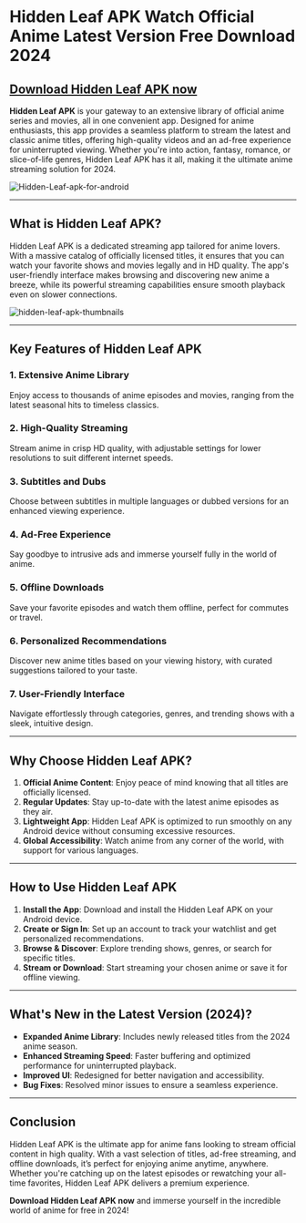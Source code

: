 # Hidden Leaf APK Watch Official Anime Latest Version Free Download 2024  

## [Download Hidden Leaf APK now](https://tinyurl.com/bdfkejzz)

**Hidden Leaf APK** is your gateway to an extensive library of official anime series and movies, all in one convenient app. Designed for anime enthusiasts, this app provides a seamless platform to stream the latest and classic anime titles, offering high-quality videos and an ad-free experience for uninterrupted viewing. Whether you're into action, fantasy, romance, or slice-of-life genres, Hidden Leaf APK has it all, making it the ultimate anime streaming solution for 2024.

![Hidden-Leaf-apk-for-android](https://github.com/user-attachments/assets/9cbefaaa-2006-4ae5-83aa-2fc114aa0d93)

---

## **What is Hidden Leaf APK?**  

Hidden Leaf APK is a dedicated streaming app tailored for anime lovers. With a massive catalog of officially licensed titles, it ensures that you can watch your favorite shows and movies legally and in HD quality. The app's user-friendly interface makes browsing and discovering new anime a breeze, while its powerful streaming capabilities ensure smooth playback even on slower connections.

![hidden-leaf-apk-thumbnails](https://github.com/user-attachments/assets/f3bc1d60-fdbd-4480-b78d-46c72e3c58d3)

---

## **Key Features of Hidden Leaf APK**  

### **1. Extensive Anime Library**  
Enjoy access to thousands of anime episodes and movies, ranging from the latest seasonal hits to timeless classics.  

### **2. High-Quality Streaming**  
Stream anime in crisp HD quality, with adjustable settings for lower resolutions to suit different internet speeds.  

### **3. Subtitles and Dubs**  
Choose between subtitles in multiple languages or dubbed versions for an enhanced viewing experience.  

### **4. Ad-Free Experience**  
Say goodbye to intrusive ads and immerse yourself fully in the world of anime.  

### **5. Offline Downloads**  
Save your favorite episodes and watch them offline, perfect for commutes or travel.  

### **6. Personalized Recommendations**  
Discover new anime titles based on your viewing history, with curated suggestions tailored to your taste.  

### **7. User-Friendly Interface**  
Navigate effortlessly through categories, genres, and trending shows with a sleek, intuitive design.  

---

## **Why Choose Hidden Leaf APK?**  

1. **Official Anime Content**: Enjoy peace of mind knowing that all titles are officially licensed.  
2. **Regular Updates**: Stay up-to-date with the latest anime episodes as they air.  
3. **Lightweight App**: Hidden Leaf APK is optimized to run smoothly on any Android device without consuming excessive resources.  
4. **Global Accessibility**: Watch anime from any corner of the world, with support for various languages.  

---

## **How to Use Hidden Leaf APK**  

1. **Install the App**: Download and install the Hidden Leaf APK on your Android device.  
2. **Create or Sign In**: Set up an account to track your watchlist and get personalized recommendations.  
3. **Browse & Discover**: Explore trending shows, genres, or search for specific titles.  
4. **Stream or Download**: Start streaming your chosen anime or save it for offline viewing.  

---

## **What's New in the Latest Version (2024)?**  

- **Expanded Anime Library**: Includes newly released titles from the 2024 anime season.  
- **Enhanced Streaming Speed**: Faster buffering and optimized performance for uninterrupted playback.  
- **Improved UI**: Redesigned for better navigation and accessibility.  
- **Bug Fixes**: Resolved minor issues to ensure a seamless experience.  

---

## **Conclusion**  

Hidden Leaf APK is the ultimate app for anime fans looking to stream official content in high quality. With a vast selection of titles, ad-free streaming, and offline downloads, it’s perfect for enjoying anime anytime, anywhere. Whether you're catching up on the latest episodes or rewatching your all-time favorites, Hidden Leaf APK delivers a premium experience.  

**Download Hidden Leaf APK now** and immerse yourself in the incredible world of anime for free in 2024!  
